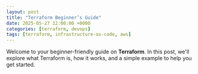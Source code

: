 ```yaml
---
layout: post
title: "Terraform Beginner’s Guide"
date: 2025-05-27 12:00:00 +0000
categories: [terraform, devops]
tags: [terraform, infrastructure-as-code, aws]
---
```


Welcome to your beginner-friendly guide on **Terraform**. In this post, we'll explore what Terraform is, how it works, and a simple example to help you get started.
